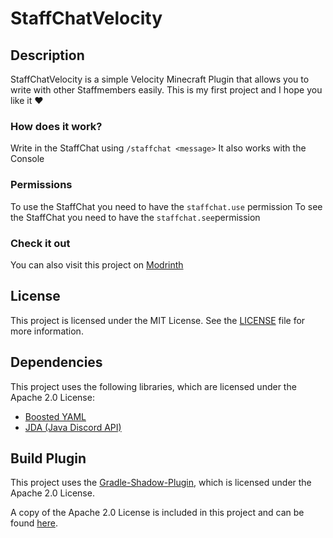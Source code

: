 # StaffChatVelocity

## Description

StaffChatVelocity is a simple Velocity Minecraft Plugin that allows you to write with other Staffmembers easily. This is my first project and I hope you like it ❤️

### How does it work?

Write in the StaffChat using ```/staffchat <message>```
It also works with the Console

### Permissions

To use the StaffChat you need to have the ```staffchat.use``` permission
To see the StaffChat you need to have the ```staffchat.see```permission

### Check it out

You can also visit this project on [Modrinth](https://modrinth.com/project/staffchatvelocity)

## License

This project is licensed under the MIT License. See the [LICENSE](LICENSE) file for more information.

## Dependencies

This project uses the following libraries, which are licensed under the Apache 2.0 License:

- [Boosted YAML](https://github.com/dejvokep/boosted-yaml)
- [JDA (Java Discord API)](https://github.com/discord-jda/JDA)

## Build Plugin
This project uses the [Gradle-Shadow-Plugin](https://github.com/GradleUp/shadow), which is licensed under the Apache 2.0 License.

A copy of the Apache 2.0 License is included in this project and can be found [here](DEPENDENCIES-LICENSE-APACHE-2.0).

